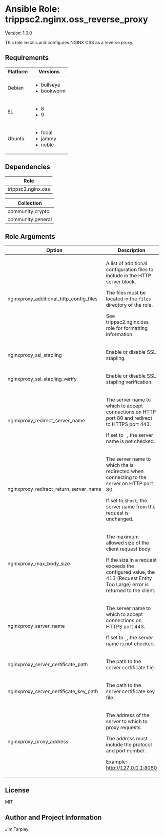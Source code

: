 <!-- BEGIN_ANSIBLE_DOCS -->

# Ansible Role: trippsc2.nginx.oss_reverse_proxy
Version: 1.0.0

This role installs and configures NGINX OSS as a reverse proxy.

## Requirements

| Platform | Versions |
| -------- | -------- |
| Debian | <ul><li>bullseye</li><li>bookworm</li></ul> |
| EL | <ul><li>8</li><li>9</li></ul> |
| Ubuntu | <ul><li>focal</li><li>jammy</li><li>noble</li></ul> |

## Dependencies
| Role |
| ---- |
| trippsc2.nginx.oss |

| Collection |
| ---------- |
| community.crypto |
| community.general |

## Role Arguments
|Option|Description|Type|Required|Choices|Default|
|---|---|---|---|---|---|
| nginxproxy_additional_http_config_files | <p>A list of additional configuration files to include in the HTTP server block.</p><p>The files must be located in the `files` directory of the role.</p><p>See trippsc2.nginx.oss role for formatting information.</p> | list | no |  |  |
| nginxproxy_ssl_stapling | <p>Enable or disable SSL stapling.</p> | bool | no |  | true |
| nginxproxy_ssl_stapling_verify | <p>Enable or disable SSL stapling verification.</p> | bool | no |  | true |
| nginxproxy_redirect_server_name | <p>The server name to which to accept connections on HTTP port 80 and redirect to HTTPS port 443.</p><p>If set to `_`, the server name is not checked.</p> | str | no |  | _ |
| nginxproxy_redirect_return_server_name | <p>The server name to which the is redirected when connecting to the server on HTTP port 80.</p><p>If set to `$host`, the server name from the request is unchanged.</p> | str | no |  | $host |
| nginxproxy_max_body_size | <p>The maximum allowed size of the client request body.</p><p>If the size in a request exceeds the configured value, the 413 (Request Entity Too Large) error is returned to the client.</p> | str | no |  | 100K |
| nginxproxy_server_name | <p>The server name to which to accept connections on HTTPS port 443.</p><p>If set to `_`, the server name is not checked.</p> | str | yes |  |  |
| nginxproxy_server_certificate_path | <p>The path to the server certificate file.</p> | path | no |  | /etc/pki/tls/certs/nginx.crt |
| nginxproxy_server_certificate_key_path | <p>The path to the server certificate key file.</p> | path | no |  | /etc/pki/tls/private/nginx.key |
| nginxproxy_proxy_address | <p>The address of the server to which to proxy requests.</p><p>The address must include the protocol and port number.</p><p>Example: http://127.0.0.1:8080</p> | str | yes |  |  |


## License
MIT

## Author and Project Information
Jim Tarpley
<!-- END_ANSIBLE_DOCS -->
